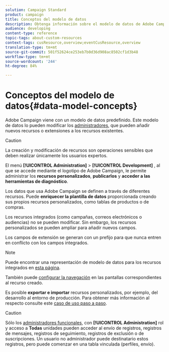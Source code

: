 ```yaml
---
solution: Campaign Standard
product: campaign
title: Conceptos del modelo de datos
description: Obtenga información sobre el modelo de datos de Adobe Campaign y cómo modificarlo.
audience: developing
content-type: reference
topic-tags: about-custom-resources
context-tags: cusResource,overview;eventCusResource,overview
translation-type: tm+mt
source-git-commit: 501f52624ce253eb7b0d36d908ac8502cf1d3b48
workflow-type: tm+mt
source-wordcount: '244'
ht-degree: 84%

---
```



# Conceptos del modelo de datos{#data-model-concepts}

Adobe Campaign viene con un modelo de datos predefinido. Este modelo de datos lo pueden modificar los [administradores](../../administration/using/users-management.md#functional-administrators), que pueden añadir nuevos recursos o extensiones a los recursos existentes.

>[!CAUTION]
>
>La creación y modificación de recursos son operaciones sensibles que deben realizar únicamente los usuarios expertos.

El menú **[!UICONTROL Administration]** > **[!UICONTROL Development]** , al que se accede mediante el logotipo de Adobe Campaign, le permite administrar los **recursos personalizados**, **publicarlos** y **acceder a las herramientas de diagnóstico**.

Los datos que usa Adobe Campaign se definen a través de diferentes recursos. Puede **enriquecer la plantilla de datos** proporcionada creando sus propios recursos personalizados, como tablas de productos o de compras.

Los recursos integrados (como campañas, correos electrónicos o audiencias) no se pueden modificar. Sin embargo, los recursos personalizados se pueden ampliar para añadir nuevos campos.

Los campos de extensión se generan con un prefijo para que nunca entren en conflicto con los campos integrados.

>[!NOTE]
>
>Puede encontrar una representación de modelo de datos para los recursos integrados en [esta página](../../developing/using/datamodel-introduction.md).

También puede [configurar la navegación](configuring-the-screen-definition.md) en las pantallas correspondientes al recurso creado.

Es posible **exportar e importar** recursos personalizados, por ejemplo, del desarrollo al entorno de producción. Para obtener más información al respecto consulte este [caso de uso paso a paso](../../automating/using/exporting-importing-custom-resources.md).

>[!CAUTION]
>
>Sólo los [administradores funcionales](../../administration/using/users-management.md#functional-administrators), con **[!UICONTROL Administration]** rol y acceso a **Todas** unidades pueden acceder al envío de registros, registros de mensajes, registros de seguimiento, registros de exclusión o de suscripciones. Un usuario no administrador puede destinatario estos registros, pero puede comenzar en una tabla vinculada (perfiles, envío).

